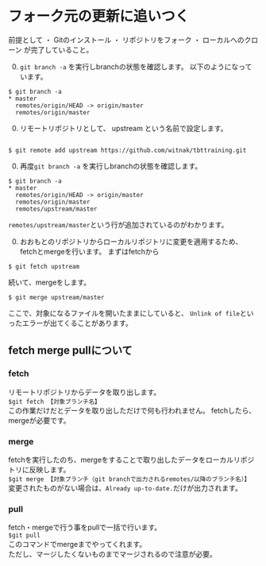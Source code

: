 # フォーク元の更新に追いつく

前提として
  ・ Gitのインストール
  ・ リポジトリをフォーク
  ・ ローカルへのクローン
が完了していること。

0. `git branch -a` を実行しbranchの状態を確認します。
以下のようになっています。
```
$ git branch -a
* master
  remotes/origin/HEAD -> origin/master
  remotes/origin/master

```

0. リモートリポジトリとして、 upstream という名前で設定します。
```

$ git remote add upstream https://github.com/witnak/tbttraining.git

```

0. 再度`git branch -a` を実行しbranchの状態を確認します。
```
$ git branch -a
* master
  remotes/origin/HEAD -> origin/master
  remotes/origin/master
  remotes/upstream/master

```
`remotes/upstream/master`という行が追加されているのがわかります。

0. おおもとのリポジトリからローカルリポジトリに変更を適用するため、fetchとmergeを行います。
まずはfetchから
```
$ git fetch upstream

```
続いて、mergeをします。
```
$ git merge upstream/master

```
ここで、対象になるファイルを開いたままにしていると、
`Unlink of file`といったエラーが出てくることがあります。


## fetch merge pullについて
### fetch
  リモートリポジトリからデータを取り出します。  
  `$git fetch 【対象ブランチ名】`  
  この作業だけだとデータを取り出しただけで何も行われません。
  fetchしたら、mergeが必要です。

### merge
  fetchを実行したのち、mergeをすることで取り出したデータをローカルリポジトリに反映します。  
  `$git merge 【対象ブランチ（git branchで出力されるremotes/以降のブランチ名）】`  
  変更されたものがない場合は、`Already up-to-date.`だけが出力されます。

### pull
  fetch・mergeで行う事をpullで一括で行います。  
  `$git pull`  
  このコマンドでmergeまでやってくれます。  
  ただし、マージしたくないものまでマージされるので注意が必要。


